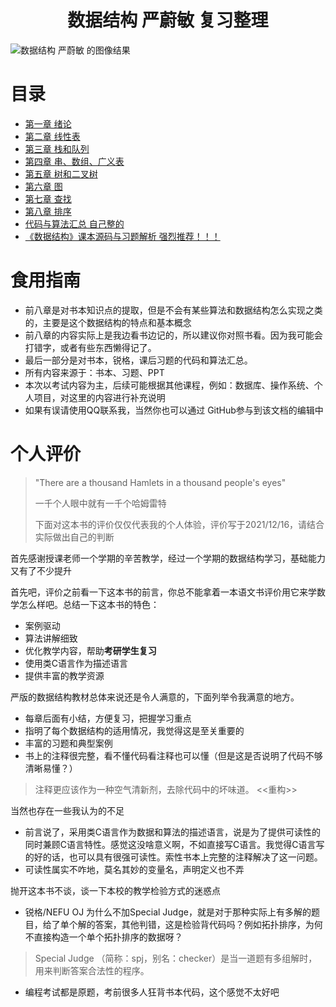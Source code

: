 <h1 align="center">数据结构 严蔚敏 复习整理</h1>

![数据结构 严蔚敏 的图像结果](https://tse2-mm.cn.bing.net/th/id/OIP-C.ptmcSnczUGx7_UPEq3sN6wHaHb?w=186&h=187&c=7&r=0&o=5&pid=1.7)

# 目录

* [第一章 绪论](/专业课/数据结构%20严蔚敏/第一章%20绪论.md)
* [第二章 线性表](/专业课/数据结构%20严蔚敏/第二章%20线性表.md)
* [第三章 栈和队列](/专业课/数据结构%20严蔚敏/第三章%20栈和队列.md)
* [第四章 串、数组、广义表](/专业课/数据结构%20严蔚敏/第四章%20串、数组、广义表.md)
* [第五章 树和二叉树](/专业课/数据结构%20严蔚敏/第五章%20树和二叉树.md)
* [第六章 图](/专业课/数据结构%20严蔚敏/第六章%20图.md)
* [第七章 查找](/专业课/数据结构%20严蔚敏/第七章%20查找.md)
* [第八章 排序](/专业课/数据结构%20严蔚敏/第八章%20排序.md)
* [代码与算法汇总 自己整的](/专业课/数据结构%20严蔚敏/代码与算法汇总.md)
* [《数据结构》课本源码与习题解析 强烈推荐！！！](https://github.com/kangjianwei/Data-Structure)

# 食用指南

* 前八章是对书本知识点的提取，但是不会有某些算法和数据结构怎么实现之类的，主要是这个数据结构的特点和基本概念
* 前八章的内容实际上是我边看书边记的，所以建议你对照书看。因为我可能会打错字，或者有些东西懒得记了。
* 最后一部分是对书本，锐格，课后习题的代码和算法汇总。
* 所有内容来源于：书本、习题、PPT
* 本次以考试内容为主，后续可能根据其他课程，例如：数据库、操作系统、个人项目，对这里的内容进行补充说明
* 如果有误请使用QQ联系我，当然你也可以通过 GitHub参与到该文档的编辑中

# 个人评价

> "There are a thousand Hamlets in a thousand people's eyes"
> 
> 一千个人眼中就有一千个哈姆雷特
> 
> 下面对这本书的评价仅仅代表我的个人体验，评价写于2021/12/16，请结合实际做出自己的判断


首先感谢授课老师一个学期的辛苦教学，经过一个学期的数据结构学习，基础能力又有了不少提升

首先吧，评价之前看一下这本书的前言，你总不能拿着一本语文书评价用它来学数学怎么样吧。总结一下这本书的特色：
* 案例驱动
* 算法讲解细致
* 优化教学内容，帮助**考研学生复习**
* 使用类C语言作为描述语言
* 提供丰富的教学资源

严版的数据结构教材总体来说还是令人满意的，下面列举令我满意的地方。
* 每章后面有小结，方便复习，把握学习重点
* 指明了每个数据结构的适用情况，我觉得这是至关重要的
* 丰富的习题和典型案例
* 书上的注释很完整，看不懂代码看注释也可以懂（但是这是否说明了代码不够清晰易懂？）
> 注释更应该作为一种空气清新剂，去除代码中的坏味道。 <<重构>>

当然也存在一些我认为的不足
* 前言说了，采用类C语言作为数据和算法的描述语言，说是为了提供可读性的同时兼顾C语言特性。感觉这没啥意义啊，不如直接写C语言。我觉得C语言写的好的话，也可以具有很强可读性。索性书本上完整的注释解决了这一问题。
* 可读性属实不咋地，莫名其妙的变量名，声明定义也不弄

抛开这本书不谈，谈一下本校的教学检验方式的迷惑点
* 锐格/NEFU OJ 为什么不加Special Judge，就是对于那种实际上有多解的题目，给了单个解的答案，其他判错，这是检验背代码吗？例如拓扑排序，为何不直接构造一个单个拓扑排序的数据呀？
> Special Judge （简称：spj，别名：checker）是当一道题有多组解时，用来判断答案合法性的程序。
* 编程考试都是原题，考前很多人狂背书本代码，这个感觉不太好吧